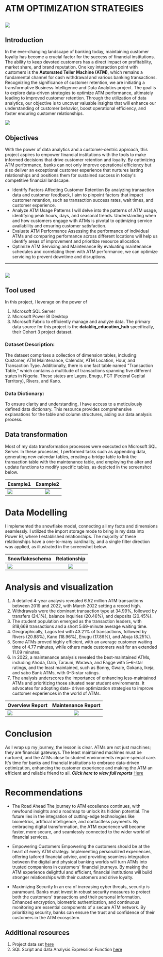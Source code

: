 # ATM OPTIMIZATION STRATEGIES
![](atm.png)
---
## Introduction

In the ever-changing landscape of banking today, maintaining customer loyalty has become a crucial factor for the success of financial institutions. The ability to keep devoted customers has a direct impact on profitability, market share, and brand reputation. One key interaction point with customers is the **Automated Teller Machine (ATM)**, which remains a fundamental channel for cash withdrawal and various banking transactions. Recognizing the significance of customer retention, we are initiating a transformative Business Intelligence and Data Analytics project. The goal is to explore data-driven strategies to optimize ATM performance, ultimately leading to improved customer retention. Through the utilization of data analytics, our objective is to uncover valuable insights that will enhance our understanding of customer behavior, boost operational efficiency, and foster enduring customer relationships.

![](objective.jpeg)
## Objectives 
With the power of data analytics and a customer-centric approach, this project aspires to empower financial institutions with the tools to make informed decisions that drive customer retention and loyalty. By optimizing ATM performance, banks can not only improve operational efficiency but also deliver an exceptional customer experience that nurtures lasting relationships and positions them for sustained success in today's competitive financial landscape.
- Identify Factors Affecting Customer Retention
By analyzing transaction data and customer feedback, I aim to pinpoint factors that impact customer retention, such as transaction success rates, wait times, and customer experience.
-  Analyze ATM Usage Patterns
I will delve into the patterns of ATM usage, identifying peak hours, days, and seasonal trends. Understanding when and how customers engage with ATMs is pivotal to optimizing service availability and ensuring customer satisfaction.
- Evaluate ATM Performance
 Assessing the performance of individual ATMs and comparing performance across different locations will help us identify areas of improvement and prioritize resource allocation.
- 	Optimize ATM Servicing and Maintenance 
By evaluating maintenance schedules and correlating them with ATM performance, we can optimize servicing to prevent downtime and disruptions.
---
![](architeture.png)
---
## Tool used 
In this project, I leverage on the power of 
1. Microsoft SQL Server
2. Microsoft Power BI Desktop 
3. Microsoft Fabric to efficiently manage and analyze data.
The primary data source for this project is the **datakliq_education_hub** specifically, their Cohort 3 project dataset.

### Dataset Description:
The dataset comprises a collection of dimension tables, including Customer, ATM Maintenance, Calendar, ATM Location, Hour, and Transaction Type. Additionally, there is one fact table named "Transaction Table," which contains a multitude of transactions spanning five different states in Nigeria. These states are Lagos, Enugu, FCT (Federal Capital Territory), Rivers, and Kano.

### Data Dictionary:
To ensure clarity and understanding, I have access to a meticulously defined data dictionary. This resource provides comprehensive explanations for the table and column structures, aiding our data analysis process.

## Data transformation 
Most of my data transformation processes were executed on Microsoft SQL Server. In these processes, I performed tasks such as appending data, generating new calendar tables, creating a bridge table to link the transaction table with the maintenance table, and employing the alter and update functions to modify specific tables, as depicted in the screenshot below.

Example1              |   Example2
:---------------------| :----------------------:
![](transform1.png)   | ![](transform2.png)

# Data Modelling 
I implemented the snowflake model, connecting all my facts and dimensions seamlessly. I utilized the import storage mode to bring in my data into Power BI, where I established relationships. The majority of these relationships have a one-to-many cardinality, and a single filter direction was applied, as illustrated in the screenshot below.

 Snowflakeschema       |     Relationship    
:---------------------| :----------------------:
![](model1.png)       | ![](model2.png)

# Analysis and visualization
1. A detailed 4-year analysis revealed 6.52 million ATM transactions between 2019 and 2022, with March 2022 setting a record high.
2. Withdrawals were the dominant transaction type at 34.99%, followed by transfers (24.1%), balance inquiries (20.46%), and deposits (20.45%). 
3. The student population emerged as the transaction leaders, with 818,669 transactions and a short 5.69-minute average waiting time.
4. Geographically, Lagos led with 43.21% of transactions, followed by Rivers (20.88%), Kano (18.96%), Enugu (17.86%), and Abuja (8.25%). 
5. Some ATMs proved highly efficient, with an average customer waiting time of 4.77 minutes, while others made customers wait for an extended 11.09 minutes.
6.  In 2022, a maintenance analysis revealed the best-maintained ATMs, including Ahoda, Dala, Tarauni, Warawa, and Fagge with 5–6-star ratings, and the least 
 maintained, such as Bonny, Gwale, Gokana, Ikeja, and sabo Bank ATMs, with 0–3-star ratings. 
7. The analysis underscores the importance of enhancing less-maintained ATMs and prioritizing those situated near student environments. It advocates for adopting data- 
 driven optimization strategies to improve customer experiences in the world of ATMs.

Overview Report        | Maintenance Report    
:--------------------- | :----------------------:
![](visual1.png)       | ![](visual2.png)

# Conclusion 
As I wrap up my journey, the lesson is clear. ATMs are not just machines; they are financial gateways. The least maintained machines must be nurtured, and the ATMs close to student environments require special care. It's time for banks and financial institutions to embrace data-driven optimization, enhancing the customer experience and making the ATM an efficient and reliable friend to all. _**Click here to view full reports**_ [Here](https://app.powerbi.com/view?r=eyJrIjoiNTkzMzUzNzgtNDc4OC00NDdjLWJjM2ItYzQzODdlYWU5N2FhIiwidCI6IjQzOGFiNWNlLTljODEtNDI0Ni05Yjk4LTI5ZmY3YWQ3ZDBhOSJ9)

# Recommendations 
- The Road Ahead The journey to ATM excellence continues, with newfound insights and a roadmap to unlock its hidden potential. The future lies in the integration of cutting-edge technologies like biometrics, artificial intelligence, and contactless payments. By embracing digital transformation, the ATM experience will become faster, more secure, and seamlessly connected to the wider world of financial services.

- Empowering Customers Empowering the customers should be at the heart of every ATM strategy. Implementing personalized experiences, offering tailored financial advice, and providing seamless integration between the digital and physical banking worlds will turn ATMs into trusted companions in customers' financial journeys. By making the ATM experience delightful and efficient, financial institutions will build stronger relationships with their customers and drive loyalty. 

- Maximizing Security In an era of increasing cyber threats, security is paramount. Banks must invest in robust security measures to protect both the customers' transactions and their personal information. Enhanced encryption, biometric authentication, and continuous monitoring are essential components of a secure ATM network. By prioritizing security, banks can ensure the trust and confidence of their customers in the ATM ecosystem.

## Additional resources 
1. Project data set [here](https://novyproo-my.sharepoint.com/:f:/g/personal/folorunsoajaladataanalyst_novypro_com/Ei3gBzHSYU9NpKNGTYWX8oIBKPdHcijuJGQtZRJ3eXQbtg?e=Pwr3Vo)
2. SQL Script and data Analysis Expression Function [here](https://novyproo-my.sharepoint.com/:w:/g/personal/folorunsoajaladataanalyst_novypro_com/EUaio-qAQ8pEvWtY99Kvag8BIQ3tK8mZsLPgFJQby3ivWQ?e=R49ChA)







